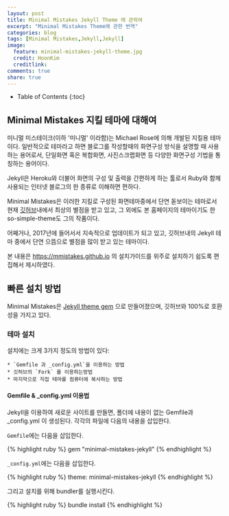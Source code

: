 ```yaml
---
layout: post
title: Minimal Mistakes Jekyll Theme 에 관하여
excerpt: "Minimal Mistakes Theme에 관한 번역"
categories: blog
tags: [Minimal Mistakes,Jekyll,Jekyll]
image:
  feature: minimal-mistakes-jekyll-theme.jpg
  credit: HoonKim
  creditlink: 
comments: true
share: true
---
```


* Table of Contents
{:toc}

## Minimal Mistakes 지킬 테마에 대해여

미니멀 미스테이크(이하 '미니멀' 이라함)는 Michael Rose에 의해 개발된 지킬용 테마이다. 일반적으로 테마라고 하면 블로그를 작성할때의 화면구성 방식을 설명할 때 사용하는 용어로서, 단일화면 혹은 복합화면, 사진스크랩화면 등 다양한 화면구성 기법을 통칭하는 용어이다.

Jekyll은 Heroku와 더불어 화면의 구성 및 출력을 간편하게 하는 툴로서 Ruby와 함께 사용되는 인터넷 블로그의 한 종류로 이해하면 편하다.

Minimal Mistakes은 이러한 지킬로 구성된 화면테마중에서 단연 돋보이는 테마로서 현재 [깃허브](http://github.com)내에서 최상의 별점을 받고 있고, 그 외에도 본 홈페이지의 테마이기도 한 so-simple-theme도 그의 작품이다.

어째거나, 2017년에 들어서서 지속적으로 업데이트가 되고 있고, 깃허브내의 Jekyll 테마 중에서 단연 으뜸으로 별점을 많이 받고 있는 테마이다.

본 내용은 https://mmistakes.github.io 의 설치가이드를 위주로 설치하기 쉽도록 편집해서 제시하였다.

## 빠른 설치 방법

Minimal Mistakes은 [Jekyll theme gem](https://jekyllrb.com/docs/themes/) 으로 만들어졌으며, 깃허브와 100%로 호환성을 가지고 있다.

### 테마 설치

설치에는 크게 3가지 정도의 방법이 있다:

	* `Gemfile 과 _config.yml`을 이용하는 방법
	* 깃허브의 `Fork` 를 이용하는방법
	* 마지막으로 직접 테마를 컴퓨터에 복사하는 방법

#### Gemfile & _config.yml 이용법

Jekyll을 이용하여 새로운 사이트를 만들면, 폴더에 내용이 없는 Gemfile과 _config.yml 이 생성된다. 각각의 파일에 다음의 내용을 삽입한다.

`Gemfile`에는 다음을 삽입한다.

{% highlight ruby %}
gem "minimal-mistakes-jekyll"
{% endhighlight %}


`_config.yml`에는 다음을 삽입한다.

{% highlight ruby %}
theme: minimal-mistakes-jekyll
{% endhighlight %}

그리고 설치를 위해 bundler를 실행시킨다.

{% highlight ruby %}
bundle install
{% endhighlight %}